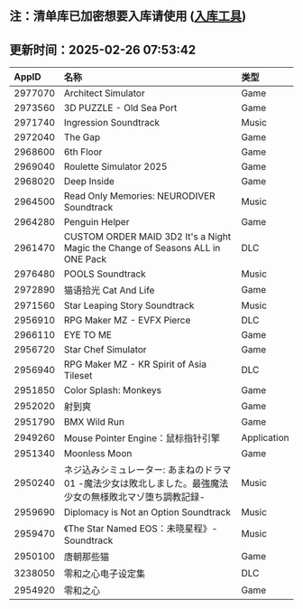 ## 注：清单库已加密想要入库请使用 ([入库工具](https://github.com/BlankTMing/ManifestAutoUpdate/releases))

## 更新时间：2025-02-26 07:53:42
| AppID | 名称 | 类型  |
| :-------------------- | :----------------------------- | :----------- |
| 2977070 | Architect Simulator| Game |
| 2973560 | 3D PUZZLE - Old Sea Port| Game |
| 2971740 | Ingression Soundtrack| Music |
| 2972040 | The Gap| Game |
| 2968600 | 6th Floor| Game |
| 2969040 | Roulette Simulator 2025| Game |
| 2968020 | Deep Inside| Game |
| 2964500 | Read Only Memories: NEURODIVER Soundtrack| Music |
| 2964280 | Penguin Helper| Game |
| 2961470 | CUSTOM ORDER MAID 3D2 It's a Night Magic the Change of Seasons ALL in ONE Pack| DLC |
| 2976480 | POOLS Soundtrack| Music |
| 2972890 | 猫语拾光 Cat And Life| Game |
| 2971560 | Star Leaping Story Soundtrack| Music |
| 2956910 | RPG Maker MZ - EVFX Pierce| DLC |
| 2966110 | EYE TO ME| Game |
| 2956720 | Star Chef Simulator| Game |
| 2956940 | RPG Maker MZ - KR Spirit of Asia Tileset| DLC |
| 2951850 | Color Splash: Monkeys| Game |
| 2952020 | 射到爽| Game |
| 2951790 | BMX Wild Run| Game |
| 2949260 | Mouse Pointer Engine：鼠标指针引擎| Application |
| 2951340 | Moonless Moon| Game |
| 2950240 | ネジ込みシミュレーター: あまねのドラマ01 -魔法少女は敗北しました。最強魔法少女の無様敗北マゾ堕ち調教記録-| Music |
| 2959690 | Diplomacy is Not an Option Soundtrack| Music |
| 2959470 | 《The Star Named EOS：未晓星程》- Soundtrack| Music |
| 2950100 | 唐朝那些猫| Game |
| 3238050 | 零和之心电子设定集| DLC |
| 2954920 | 零和之心| Game |
